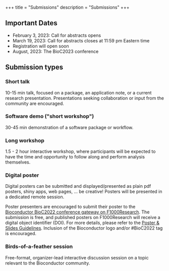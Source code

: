 +++
title = "Submissions"
description = "Submissions"
+++

## Important Dates

* February 3, 2023: Call for abstracts opens
* March 19, 2023: Call for abstracts closes at 11:59 pm Eastern time 
* Registration will open soon
* August, 2023: The BioC2023 conference
<!--* April 29, 2022: Notification of decision-->

<!--* January 22, 2021: Call for abstracts opens
* New! Deadline extended to March 16, 2021: Abstract submission closes
* Abstract submission is now closed. All submissions are currently under review.
* April 16, 2021: Notification of decision
* Registration will open soon
* August 4-6, 2021: BioC2021-->

## Submission types

### Short talk
10-15 min talk, focused on a package, an application note, or a current research presentation. Presentations seeking collaboration or input from the community are encouraged.

### Software demo ("short workshop")
30-45 min demonstration of a software package or workflow.

### Long workshop
1.5 - 2 hour interactive workshop, where participants will be expected to have the time and opportunity to follow along and perform analysis themselves.

### Digital poster
Digital posters can be submitted and displayed/presented as plain pdf posters, shiny apps, web pages, ... be creative! Posters will be presented in a dedicated remote session.

Poster presenters are encouraged to submit their poster to the [Bioconductor BioC2022 conference gateway on F1000Research](https://f1000research.com/gateways/bioconductor/for-authors/publish-your-research). The submission is free, and published posters on F1000Research will receive a digital object identifier (DOI). For more details, please refer to the [Poster & Slides Guidelines](https://f1000research.com/gateways/bioconductor/for-authors/posters-and-slides-guidelines). Inclusion of the Bioconductor logo and/or #BioC2022 tag is encouraged. 

### Birds-of-a-feather session
Free-format, organizer-lead interactive discussion session on a topic relevant to the Bioconductor community. 
